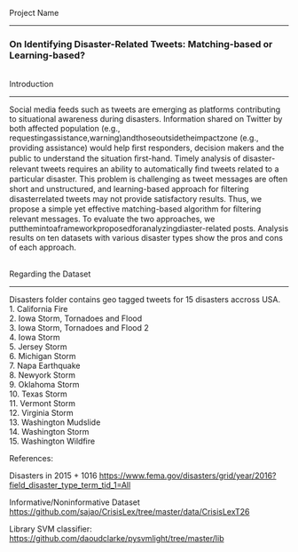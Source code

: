 Project Name <hr>
<h3><b> On Identifying Disaster-Related Tweets: Matching-based or Learning-based? </b></h3>

<br>
Introduction 
<hr>
Social media feeds such as tweets are emerging as platforms contributing to situational awareness during disasters. Information shared on Twitter by both affected population (e.g., requestingassistance,warning)andthoseoutsidetheimpactzone (e.g., providing assistance) would help ﬁrst responders, decision makers and the public to understand the situation ﬁrst-hand. Timely analysis of disaster-relevant tweets requires an ability to automatically ﬁnd tweets related to a particular disaster. This problem is challenging as tweet messages are often short and unstructured, and learning-based approach for ﬁltering disasterrelated tweets may not provide satisfactory results. Thus, we propose a simple yet effective matching-based algorithm for ﬁltering relevant messages. To evaluate the two approaches, we putthemintoaframeworkproposedforanalyzingdiaster-related posts. Analysis results on ten datasets with various disaster types show the pros and cons of each approach. 
<br>
<br>

Regarding the Dataset
<hr>
Disasters folder contains geo tagged tweets for 15 disasters accross USA.
<br>
1. California Fire <br>
2. Iowa Storm, Tornadoes and Flood <br>
3. Iowa Storm, Tornadoes and Flood 2 <br>
4. Iowa Storm <br>
5. Jersey Storm <br>
6. Michigan Storm <br>
7. Napa Earthquake <br>
8. Newyork Storm <br>
9. Oklahoma Storm <br>
10. Texas Storm <br>
11. Vermont Storm <br>
12. Virginia Storm <br>
13. Washington Mudslide <br>
14. Washington Storm <br>
15. Washington Wildfire <br>


References:

Disasters in 2015 + 1016
https://www.fema.gov/disasters/grid/year/2016?field_disaster_type_term_tid_1=All

Informative/Noninformative Dataset
https://github.com/sajao/CrisisLex/tree/master/data/CrisisLexT26

Library
SVM classifier: https://github.com/daoudclarke/pysvmlight/tree/master/lib
